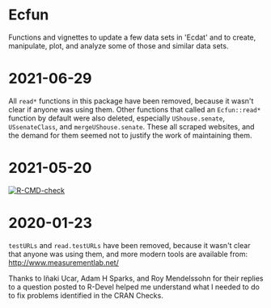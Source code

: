 # Ecfun 

Functions and vignettes to update a few data sets in 'Ecdat' and to create, manipulate, plot, and analyze some of those and similar data sets.
    
# 2021-06-29 
All `read*` functions in this package have been removed, because it wasn't clear if anyone was using them.  Other functions that called an `Ecfun::read*` function by default were also deleted, especially `UShouse.senate`, `USsenateClass`, and `mergeUShouse.senate`.  These all scraped websites, and the demand for them seemed not to justify the work of maintaining them.  

# 2021-05-20
<!-- badges: start -->
[![`R-CMD-check`](https://github.com/sbgraves237/Ecfun/workflows/R-CMD-check/badge.svg)](https://github.com/sbgraves237/Ecfun/actions)
<!-- badges: end -->

# 2020-01-23
`testURLs` and `read.testURLs` have been removed, 
because it wasn't clear that anyone was using them, 
and more modern tools are available from:  
http://www.measurementlab.net/

Thanks to Iñaki Ucar, Adam H Sparks, and Roy 
Mendelssohn for their replies to a question 
posted to R-Devel helped me understand what 
I needed to do to fix problems identified in 
the CRAN Checks.

